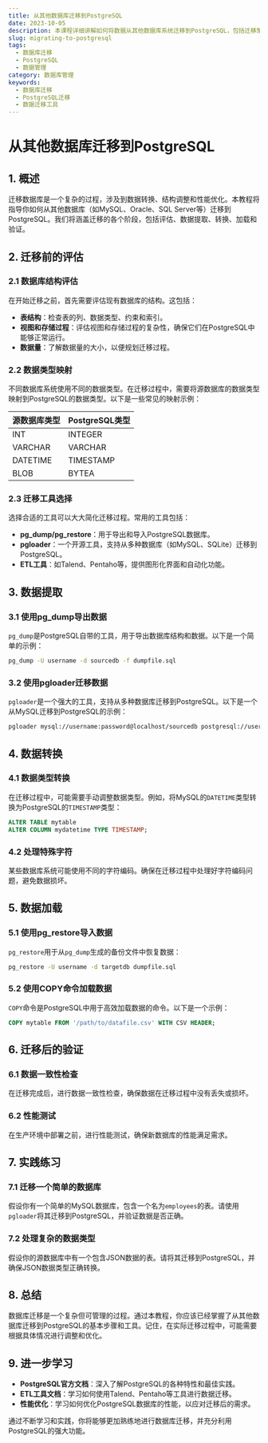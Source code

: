 ```yaml
---
title: 从其他数据库迁移到PostgreSQL
date: 2023-10-05
description: 本课程详细讲解如何将数据从其他数据库系统迁移到PostgreSQL，包括迁移策略、工具使用和常见问题解决方法。
slug: migrating-to-postgresql
tags:
  - 数据库迁移
  - PostgreSQL
  - 数据管理
category: 数据库管理
keywords:
  - 数据库迁移
  - PostgreSQL迁移
  - 数据迁移工具
---
```


# 从其他数据库迁移到PostgreSQL

## 1. 概述

迁移数据库是一个复杂的过程，涉及到数据转换、结构调整和性能优化。本教程将指导你如何从其他数据库（如MySQL、Oracle、SQL Server等）迁移到PostgreSQL。我们将涵盖迁移的各个阶段，包括评估、数据提取、转换、加载和验证。

## 2. 迁移前的评估

### 2.1 数据库结构评估

在开始迁移之前，首先需要评估现有数据库的结构。这包括：

- **表结构**：检查表的列、数据类型、约束和索引。
- **视图和存储过程**：评估视图和存储过程的复杂性，确保它们在PostgreSQL中能够正常运行。
- **数据量**：了解数据量的大小，以便规划迁移过程。

### 2.2 数据类型映射

不同数据库系统使用不同的数据类型。在迁移过程中，需要将源数据库的数据类型映射到PostgreSQL的数据类型。以下是一些常见的映射示例：

| 源数据库类型 | PostgreSQL类型 |
|---------------|-----------------|
| INT           | INTEGER         |
| VARCHAR       | VARCHAR         |
| DATETIME      | TIMESTAMP       |
| BLOB          | BYTEA           |

### 2.3 迁移工具选择

选择合适的工具可以大大简化迁移过程。常用的工具包括：

- **pg_dump/pg_restore**：用于导出和导入PostgreSQL数据库。
- **pgloader**：一个开源工具，支持从多种数据库（如MySQL、SQLite）迁移到PostgreSQL。
- **ETL工具**：如Talend、Pentaho等，提供图形化界面和自动化功能。

## 3. 数据提取

### 3.1 使用pg_dump导出数据

`pg_dump`是PostgreSQL自带的工具，用于导出数据库结构和数据。以下是一个简单的示例：

```bash
pg_dump -U username -d sourcedb -f dumpfile.sql
```

### 3.2 使用pgloader迁移数据

`pgloader`是一个强大的工具，支持从多种数据库迁移到PostgreSQL。以下是一个从MySQL迁移到PostgreSQL的示例：

```bash
pgloader mysql://username:password@localhost/sourcedb postgresql://username:password@localhost/targetdb
```

## 4. 数据转换

### 4.1 数据类型转换

在迁移过程中，可能需要手动调整数据类型。例如，将MySQL的`DATETIME`类型转换为PostgreSQL的`TIMESTAMP`类型：

```sql
ALTER TABLE mytable
ALTER COLUMN mydatetime TYPE TIMESTAMP;
```

### 4.2 处理特殊字符

某些数据库系统可能使用不同的字符编码。确保在迁移过程中处理好字符编码问题，避免数据损坏。

## 5. 数据加载

### 5.1 使用pg_restore导入数据

`pg_restore`用于从`pg_dump`生成的备份文件中恢复数据：

```bash
pg_restore -U username -d targetdb dumpfile.sql
```

### 5.2 使用COPY命令加载数据

`COPY`命令是PostgreSQL中用于高效加载数据的命令。以下是一个示例：

```sql
COPY mytable FROM '/path/to/datafile.csv' WITH CSV HEADER;
```

## 6. 迁移后的验证

### 6.1 数据一致性检查

在迁移完成后，进行数据一致性检查，确保数据在迁移过程中没有丢失或损坏。

### 6.2 性能测试

在生产环境中部署之前，进行性能测试，确保新数据库的性能满足需求。

## 7. 实践练习

### 7.1 迁移一个简单的数据库

假设你有一个简单的MySQL数据库，包含一个名为`employees`的表。请使用`pgloader`将其迁移到PostgreSQL，并验证数据是否正确。

### 7.2 处理复杂的数据类型

假设你的源数据库中有一个包含JSON数据的表。请将其迁移到PostgreSQL，并确保JSON数据类型正确转换。

## 8. 总结

数据库迁移是一个复杂但可管理的过程。通过本教程，你应该已经掌握了从其他数据库迁移到PostgreSQL的基本步骤和工具。记住，在实际迁移过程中，可能需要根据具体情况进行调整和优化。

## 9. 进一步学习

- **PostgreSQL官方文档**：深入了解PostgreSQL的各种特性和最佳实践。
- **ETL工具文档**：学习如何使用Talend、Pentaho等工具进行数据迁移。
- **性能优化**：学习如何优化PostgreSQL数据库的性能，以应对迁移后的需求。

通过不断学习和实践，你将能够更加熟练地进行数据库迁移，并充分利用PostgreSQL的强大功能。
